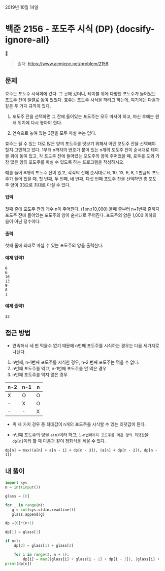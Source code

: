
2019년 10월 14일

# 백준 2156 - 포도주 시식 (DP) {docsify-ignore-all}

> 출처: https://www.acmicpc.net/problem/2156

## 문제

효주는 포도주 시식회에 갔다. 그 곳에 갔더니, 테이블 위에 다양한 포도주가 들어있는 포도주 잔이 일렬로 놓여 있었다. 효주는 포도주 시식을 하려고 하는데, 여기에는 다음과 같은 두 가지 규칙이 있다.

1. 포도주 잔을 선택하면 그 잔에 들어있는 포도주는 모두 마셔야 하고, 마신 후에는 원래 위치에 다시 놓아야 한다.

2. 연속으로 놓여 있는 3잔을 모두 마실 수는 없다.

효주는 될 수 있는 대로 많은 양의 포도주를 맛보기 위해서 어떤 포도주 잔을 선택해야 할지 고민하고 있다. 1부터 n까지의 번호가 붙어 있는 n개의 포도주 잔이 순서대로 테이블 위에 놓여 있고, 각 포도주 잔에 들어있는 포도주의 양이 주어졌을 때, 효주를 도와 가장 많은 양의 포도주를 마실 수 있도록 하는 프로그램을 작성하시오.

예를 들어 6개의 포도주 잔이 있고, 각각의 잔에 순서대로 6, 10, 13, 9, 8, 1 만큼의 포도주가 들어 있을 때, 첫 번째, 두 번째, 네 번째, 다섯 번째 포도주 잔을 선택하면 총 포도주 양이 33으로 최대로 마실 수 있다.

#### 입력

첫째 줄에 포도주 잔의 개수 n이 주어진다. (1≤n≤10,000) 둘째 줄부터 n+1번째 줄까지 포도주 잔에 들어있는 포도주의 양이 순서대로 주어진다. 포도주의 양은 1,000 이하의 음이 아닌 정수이다.

#### 출력

첫째 줄에 최대로 마실 수 있는 포도주의 양을 출력한다.

#### 예제 입력1

```
6
6
10
13
9
8
1
```

#### 예제 출력1

```
33
```

## 접근 방법

- 연속해서 세 번 먹을수 없기 때문에 n번째 포도주를 시식하는 경우는 다음 세가지로 나뉜다.

1. n번째, n-1번째 포도주를 시식한 경우, n-2 번째 포도주는 먹을 수 없다.
2. n번째 포도주를 먹고, n-1번째 포도주를 안 먹은 경우
3. n번째 포도주를 먹지 않은 경우

n-2 | n-1 | n |
---|----|---|
X | O | O
- | X | O
- | - | X

- 위 세 가지 경우 중 최대값이 n개의 포도주를 시식할 수 있는 최댓값이 된다.

- n번째 포도주의 양을 `a(n)`이라 하고, `1~n번째까지 포도주를 먹은 양의 최댓값`을 `dp[n]`이라 할 때 다음과 같이 점화식을 세울 수 있다.

```
dp[n] = max((a[n] + a[n - 1] + dp[n - 3]), (a[n] + dp[n - 2]), dp[n - 1])
```

## 내 풀이

```python
import sys
n = int(input())

glass = [0]

for _ in range(n):
   g = int(sys.stdin.readline())
   glass.append(g)

dp =[0]*(n+1)

dp[1] = glass[1]

if n>1:
    dp[2] = glass[1] + glass[2]

    for i in range(3, n + 1):
        dp[i] = max((glass[i] + glass[i - 1] + dp[i - 3]), (glass[i] + dp[i - 2]), dp[i - 1])
print(dp[n])
```
